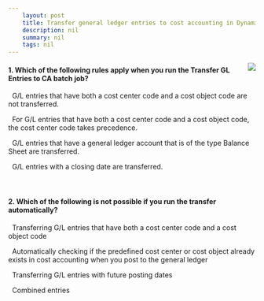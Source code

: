 ```yaml
---
    layout: post
    title: Transfer general ledger entries to cost accounting in Dynamics 365 Business Central  
    description: nil
    summary: nil
    tags: nil
---
```



 <a target="_blank" href="https://docs.microsoft.com/en-us/learn/modules/transfer-gl-entries-dynamics-365-business-central/4-check/"><i class="fas fa-external-link-alt"></i> </a>
 <img align="right" src="https://docs.microsoft.com/en-us/learn/achievements/transfer-gl-entries-dynamics-365-business-central.svg">
####  1. Which of the following rules apply when you run the Transfer GL Entries to CA batch job?


<i class='far fa-square'></i> &nbsp;&nbsp;G/L entries that have both a cost center code and a cost object code are not transferred.

<i class='fas fa-check-square' style='color: Dodgerblue;'></i> &nbsp;&nbsp;For G/L entries that have both a cost center code and a cost object code, the cost center code takes precedence.

<i class='far fa-square'></i> &nbsp;&nbsp;G/L entries that have a general ledger account that is of the type Balance Sheet are transferred.

<i class='far fa-square'></i> &nbsp;&nbsp;G/L entries with a closing date are transferred.
<br />
<br />
<br />

####  2. Which of the following is not possible if you run the transfer automatically?


<i class='far fa-square'></i> &nbsp;&nbsp;Transferring G/L entries that have both a cost center code and a cost object code

<i class='far fa-square'></i> &nbsp;&nbsp;Automatically checking if the predefined cost center or cost object already exists in cost accounting when you post to the general ledger

<i class='far fa-square'></i> &nbsp;&nbsp;Transferring G/L entries with future posting dates

<i class='fas fa-check-square' style='color: Dodgerblue;'></i> &nbsp;&nbsp;Combined entries
<br />
<br />
<br />
